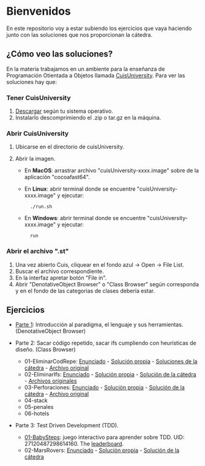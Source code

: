 # Bienvenidos

En este repositorio voy a estar subiendo los ejercicios que vaya haciendo junto con las soluciones que nos proporcionan la cátedra.

## ¿Cómo veo las soluciones?

En la materia trabajamos en un ambiente para la enseñanza de Programación Otientada a Objetos llamada [CuisUniversity](https://www.isw2.com.ar/cuisuniversity). Para ver las soluciones hay que:

### Tener CuisUniversity 

1. [Descargar](https://sites.google.com/view/cuis-university/descargas?authuser=0) según tu sistema operativo. 
2. Instalarlo descomprimiendo el .zip o tar.gz en la máquina.

### Abrir CuisUniversity

1. Ubicarse en el directorio de cuisUniversity.
2. Abrir la imagen.
    
    * En **MacOS**: arrastrar archivo "cuisUniversity-xxxx.image" sobre de la aplicación "cocoafast64".
    * En **Linux**: abrir terminal donde se encuentre "cuisUniversity-xxxx.image" y ejecutar:

            ./run.sh 

    * En **Windows**: abrir terminal donde se encuentre "cuisUniversity-xxxx.image" y ejecutar:

            run

### Abrir el archivo ".st"

1. Una vez abierto Cuis, cliquear en el fondo azul -> Open -> File List.
2. Buscar el archivo correspondiente.
3. En la interfaz apretar botón "File in".
4. Abrir "DenotativeObject Browser" o "Class Browser" según corresponda y en el fondo de las categorias de clases debería estar.

## Ejercicios

* [Parte 1](/Ejercicios/Parte1/): Introducción al paradigma, el lenguaje y sus herramientas. (DenotativeObject Browser)
* Parte 2: Sacar código repetido, sacar ifs cumpliendo con heurísticas de diseño. (Class Browser)

    * 01-EliminarCodRepe: [Enunciado](/Ejercicios/Parte2/01-EliminarCodRepe/) - [Solución propia](/Ejercicios/Parte2/01-EliminarCodRepe/CodigoRepetido-Ejercicio.st) - [Soluciones de la cátedra](/Ejercicios/Parte2/01-EliminarCodRepe/Soluciones/) - [Archivo original](/Ejercicios/Parte2/01-EliminarCodRepe/[Ori]CodigoRepetido-Ejercicio.st)
    * 02-EliminarIfs: [Enunciado](/Ejercicios/Parte2/02-EliminarIfs/) - [Solución propia](/Ejercicios/Parte2/02-EliminarIfs/Resolución/) - [Solución de la cátedra](/Ejercicios/Parte2/02-EliminarIfs/Solución/) - [Archivos originales](/Ejercicios/Parte2/02-EliminarIfs/Original/) 
    * 03-Perforaciones: [Enunciado](/Ejercicios/Parte2/03-Perforaciones/Enunciado-ISW1-Perforaciones.pdf) - [Solución propia](/Ejercicios/Parte2/03-Perforaciones/ISW1-Perforaciones.st) - [Solución de la cátedra](/Ejercicios/Parte2/03-Perforaciones/[Solucion]ISW1-Perforaciones.st) - [Archivo original](/Ejercicios/Parte2/03-Perforaciones/[Ori]ISW1-Perforaciones.st)
    * 04-stack
    * 05-penales
    * 06-hotels

* Parte 3: Test Driven Development (TDD).
    
    * [01-BabySteps](/Ejercicios/Parte3/01-BabySteps/): juego interactivo para aprender sobre TDD. UID: 27120487298614160. The [leaderboard](http://babysteps.isw2.com.ar/).
    * 02-MarsRovers: [Enunciado](/Ejercicios/Parte3/02-MarsRovers/MarsRover-Enunciado.pdf) - [Solución propia](/Ejercicios/Parte3/02-MarsRovers/MarsRovers.st) - [Solución de la cátedra]()
